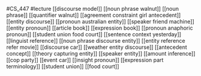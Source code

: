 #CS_447
#lecture
[[discourse model]]
[[noun phrase walnut]]
[[noun phrase]]
[[quantifier walnut]]
[[agreement constraint girl antecedent]]
[[entity discourse]]
[[pronoun australian entity]]
[[speaker friend machine]]
[[entity pronoun]]
[[article book]]
[[expression book]]
[[pronoun anaphoric pronoun]]
[[student union food court]]
[[sentence context yesterday]]
[[linguist reference]]
[[noun phrase discourse entity]]
[[entity reference refer movie]]
[[discourse car]]
[[weather entity discourse]]
[[antecedent concept]]
[[theory capturing entity]]
[[speaker entity]]
[[amount inference]]
[[cop party]]
[[event car]]
[[insight pronoun]]
[[expression part terminology]]
[[student union]]
[[food court]]
